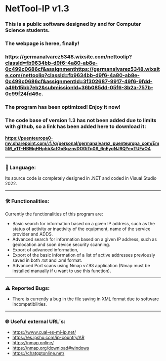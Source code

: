 # NetTool-IP v1.3
### This is a public software designed by and for Computer Science students.
### The webpage is heree, finally! 
### https://germanalvarez5348.wixsite.com/nettoolip?classId=fb9634bb-d9f6-4a80-ab8e-0c499c0686cf&assignmenthttps://germanalvarez5348.wixsite.com/nettoolip?classId=fb9634bb-d9f6-4a80-ab8e-0c499c0686cf&assignmentId=3f302687-9917-49f6-9fdd-a49b15bb7eb2&submissionId=36b085dd-05f6-3b2a-757b-0c99f24fd46c.
### The program has been optimized! Enjoy it now!
### The code base of version 1.3 has not been added due to limits with github, so a link has been added here to download it:
#### https://puenteuropa0-my.sharepoint.com/:f:/g/personal/germanalvarez_puenteuropa_com/Em5M_y1T-HBMqHHphbXafGoBgznvDOGiTq0S_6nEygNJ9Q?e=TUFaO4

-------------------------------------------------------------------------------------------------------------------------------------------------------------------
### 💬 Language:

  Its source code is completely designed in .NET and coded in Visual Studio 2022.


-------------------------------------------------------------------------------------------------------------------------------------------------------------------
### 🛠 Functionalities:

Currently the functionalities of this program are:
  - Basic search for information based on a given IP address, such as the status of activity or inactivity of the equipment, name of the service provider and ADDS.
  - Advanced search for information based on a given IP address, such as geolocation and soon device security scanning.
  - Export of advanced information,
  - Export of the basic information of a list of active addresses previously saved in both .txt and .xml format.
  - Advanced Port scans using Nmap v7.93 application (Nmap must be installed manually if u want to use this function).


-------------------------------------------------------------------------------------------------------------------------------------------------------------------
### ⚠️ Reported Bugs:

  - There is currently a bug in the file saving in XML format due to software incompatibilities.

  
-------------------------------------------------------------------------------------------------------------------------------------------------------------------
### 🌐 Useful external URL´s:

  - https://www.cual-es-mi-ip.net/
  - https://es.ipshu.com/ip-country/AR
  - https://nmap.online/
  - https://nmap.org/download#windows
  - https://chatgptonline.net/
